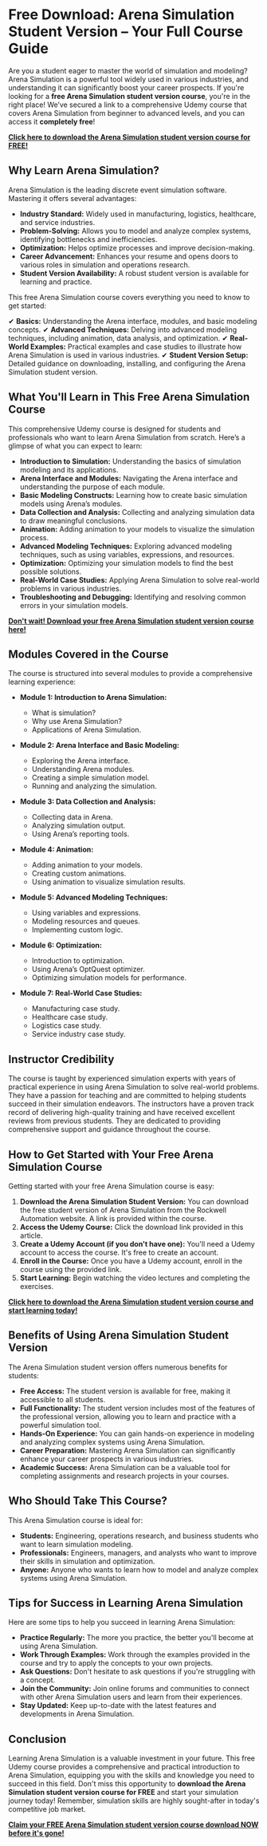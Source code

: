 # Free Download: Arena Simulation Student Version – Your Full Course Guide

Are you a student eager to master the world of simulation and modeling? Arena Simulation is a powerful tool widely used in various industries, and understanding it can significantly boost your career prospects. If you're looking for a **free Arena Simulation student version course**, you're in the right place! We’ve secured a link to a comprehensive Udemy course that covers Arena Simulation from beginner to advanced levels, and you can access it **completely free**!

[**Click here to download the Arena Simulation student version course for FREE!**](https://udemywork.com/arena-simulation-student-version)

## Why Learn Arena Simulation?

Arena Simulation is the leading discrete event simulation software. Mastering it offers several advantages:

*   **Industry Standard:** Widely used in manufacturing, logistics, healthcare, and service industries.
*   **Problem-Solving:** Allows you to model and analyze complex systems, identifying bottlenecks and inefficiencies.
*   **Optimization:** Helps optimize processes and improve decision-making.
*   **Career Advancement:** Enhances your resume and opens doors to various roles in simulation and operations research.
*   **Student Version Availability:** A robust student version is available for learning and practice.

This free Arena Simulation course covers everything you need to know to get started:

✔ **Basics:** Understanding the Arena interface, modules, and basic modeling concepts.
✔ **Advanced Techniques:** Delving into advanced modeling techniques, including animation, data analysis, and optimization.
✔ **Real-World Examples:** Practical examples and case studies to illustrate how Arena Simulation is used in various industries.
✔ **Student Version Setup:** Detailed guidance on downloading, installing, and configuring the Arena Simulation student version.

## What You'll Learn in This Free Arena Simulation Course

This comprehensive Udemy course is designed for students and professionals who want to learn Arena Simulation from scratch. Here’s a glimpse of what you can expect to learn:

*   **Introduction to Simulation:** Understanding the basics of simulation modeling and its applications.
*   **Arena Interface and Modules:** Navigating the Arena interface and understanding the purpose of each module.
*   **Basic Modeling Constructs:** Learning how to create basic simulation models using Arena’s modules.
*   **Data Collection and Analysis:** Collecting and analyzing simulation data to draw meaningful conclusions.
*   **Animation:** Adding animation to your models to visualize the simulation process.
*   **Advanced Modeling Techniques:** Exploring advanced modeling techniques, such as using variables, expressions, and resources.
*   **Optimization:** Optimizing your simulation models to find the best possible solutions.
*   **Real-World Case Studies:** Applying Arena Simulation to solve real-world problems in various industries.
*   **Troubleshooting and Debugging:** Identifying and resolving common errors in your simulation models.

[**Don't wait! Download your free Arena Simulation student version course here!**](https://udemywork.com/arena-simulation-student-version)

## Modules Covered in the Course

The course is structured into several modules to provide a comprehensive learning experience:

*   **Module 1: Introduction to Arena Simulation:**
    *   What is simulation?
    *   Why use Arena Simulation?
    *   Applications of Arena Simulation.

*   **Module 2: Arena Interface and Basic Modeling:**
    *   Exploring the Arena interface.
    *   Understanding Arena modules.
    *   Creating a simple simulation model.
    *   Running and analyzing the simulation.

*   **Module 3: Data Collection and Analysis:**
    *   Collecting data in Arena.
    *   Analyzing simulation output.
    *   Using Arena’s reporting tools.

*   **Module 4: Animation:**
    *   Adding animation to your models.
    *   Creating custom animations.
    *   Using animation to visualize simulation results.

*   **Module 5: Advanced Modeling Techniques:**
    *   Using variables and expressions.
    *   Modeling resources and queues.
    *   Implementing custom logic.

*   **Module 6: Optimization:**
    *   Introduction to optimization.
    *   Using Arena’s OptQuest optimizer.
    *   Optimizing simulation models for performance.

*   **Module 7: Real-World Case Studies:**
    *   Manufacturing case study.
    *   Healthcare case study.
    *   Logistics case study.
    *   Service industry case study.

## Instructor Credibility

The course is taught by experienced simulation experts with years of practical experience in using Arena Simulation to solve real-world problems. They have a passion for teaching and are committed to helping students succeed in their simulation endeavors. The instructors have a proven track record of delivering high-quality training and have received excellent reviews from previous students. They are dedicated to providing comprehensive support and guidance throughout the course.

## How to Get Started with Your Free Arena Simulation Course

Getting started with your free Arena Simulation course is easy:

1.  **Download the Arena Simulation Student Version:** You can download the free student version of Arena Simulation from the Rockwell Automation website. A link is provided within the course.
2.  **Access the Udemy Course:** Click the download link provided in this article.
3.  **Create a Udemy Account (if you don't have one):** You'll need a Udemy account to access the course. It's free to create an account.
4.  **Enroll in the Course:** Once you have a Udemy account, enroll in the course using the provided link.
5.  **Start Learning:** Begin watching the video lectures and completing the exercises.

[**Click here to download the Arena Simulation student version course and start learning today!**](https://udemywork.com/arena-simulation-student-version)

## Benefits of Using Arena Simulation Student Version

The Arena Simulation student version offers numerous benefits for students:

*   **Free Access:** The student version is available for free, making it accessible to all students.
*   **Full Functionality:** The student version includes most of the features of the professional version, allowing you to learn and practice with a powerful simulation tool.
*   **Hands-On Experience:** You can gain hands-on experience in modeling and analyzing complex systems using Arena Simulation.
*   **Career Preparation:** Mastering Arena Simulation can significantly enhance your career prospects in various industries.
*   **Academic Success:** Arena Simulation can be a valuable tool for completing assignments and research projects in your courses.

## Who Should Take This Course?

This Arena Simulation course is ideal for:

*   **Students:** Engineering, operations research, and business students who want to learn simulation modeling.
*   **Professionals:** Engineers, managers, and analysts who want to improve their skills in simulation and optimization.
*   **Anyone:** Anyone who wants to learn how to model and analyze complex systems using Arena Simulation.

## Tips for Success in Learning Arena Simulation

Here are some tips to help you succeed in learning Arena Simulation:

*   **Practice Regularly:** The more you practice, the better you'll become at using Arena Simulation.
*   **Work Through Examples:** Work through the examples provided in the course and try to apply the concepts to your own projects.
*   **Ask Questions:** Don't hesitate to ask questions if you're struggling with a concept.
*   **Join the Community:** Join online forums and communities to connect with other Arena Simulation users and learn from their experiences.
*   **Stay Updated:** Keep up-to-date with the latest features and developments in Arena Simulation.

## Conclusion

Learning Arena Simulation is a valuable investment in your future. This free Udemy course provides a comprehensive and practical introduction to Arena Simulation, equipping you with the skills and knowledge you need to succeed in this field. Don't miss this opportunity to **download the Arena Simulation student version course for FREE** and start your simulation journey today! Remember, simulation skills are highly sought-after in today's competitive job market.

[**Claim your FREE Arena Simulation student version course download NOW before it's gone!**](https://udemywork.com/arena-simulation-student-version)
